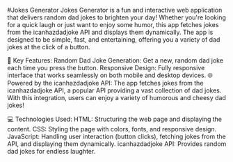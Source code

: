 #Jokes Generator
Jokes Generator is a fun and interactive web application that delivers random dad jokes to brighten your day! Whether you're looking for a quick laugh or just want to enjoy some humor, this app fetches jokes from the icanhazdadjoke API and displays them dynamically. The app is designed to be simple, fast, and entertaining, offering you a variety of dad jokes at the click of a button.

🌟 Key Features:
Random Dad Joke Generation: Get a new, random dad joke each time you press the button.
Responsive Design: Fully responsive interface that works seamlessly on both mobile and desktop devices.
🌐 Powered by the icanhazdadjoke API:
The app fetches jokes from the icanhazdadjoke API, a popular API providing a vast collection of dad jokes. With this integration, users can enjoy a variety of humorous and cheesy dad jokes!

💻 Technologies Used:
HTML: Structuring the web page and displaying the content.
CSS: Styling the page with colors, fonts, and responsive design.
JavaScript: Handling user interaction (button clicks), fetching jokes from the API, and displaying them dynamically.
icanhazdadjoke API: Provides random dad jokes for endless laughter.
